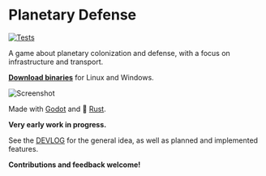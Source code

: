 # Planetary Defense

[![Tests](https://github.com/mlange-42/planetary-defense/actions/workflows/tests.yml/badge.svg)](https://github.com/mlange-42/planetary-defense/actions/workflows/tests.yml)

A game about planetary colonization and defense, with a focus on infrastructure and transport.

**[Download binaries](https://github.com/mlange-42/planetary-defense/releases)** for Linux and Windows.

![Screenshot](https://user-images.githubusercontent.com/44003176/147424375-ce1bc029-68b8-47c7-9ea0-794029d98ae3.png)

Made with [Godot](https://godotengine.org/) and :crab: [Rust](https://rust-lang.org).

**Very early work in progress.**

See the [DEVLOG](DEVLOG.md) for the general idea, as well as planned and implemented features.

**Contributions and feedback welcome!**
